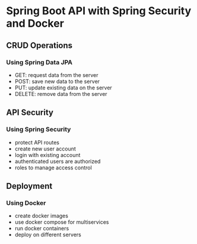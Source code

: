 
# Spring Boot API with Spring Security and Docker
## CRUD Operations

### Using Spring Data JPA 
- GET: request data from the server
- POST: save new data to the server
- PUT: update existing data on the server
- DELETE: remove data from the server


## API Security

### Using Spring Security
- protect API routes
- create new user account
- login with existing account
- authenticated users are authorized
- roles to manage access control


## Deployment

### Using Docker
- create docker images
- use docker compose for multiservices
- run docker containers
- deploy on different servers

